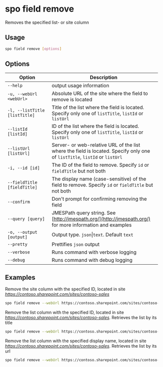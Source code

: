 # spo field remove

Removes the specified list- or site column

## Usage

```sh
spo field remove [options]
```

## Options

Option|Description
------|-----------
`--help`|output usage information
`-u, --webUrl <webUrl>`|Absolute URL of the site where the field to remove is located
`-l, --listTitle [listTitle]`|Title of the list where the field is located. Specify only one of `listTitle`, `listId` or `listUrl`
`--listId [listId]`|ID of the list where the field is located. Specify only one of `listTitle`, `listId` or `listUrl`
`--listUrl [listUrl]`|Server- or web-relative URL of the list where the field is located. Specify only one of `listTitle`, `listId` or `listUrl`
`-i, --id [id]`|The ID of the field to remove. Specify `id` or `fieldTitle` but not both
`--fieldTitle [fieldTitle]`|The display name (case-sensitive) of the field to remove. Specify `id` or `fieldTitle` but not both
`--confirm`|Don't prompt for confirming removing the field
`--query [query]`|JMESPath query string. See [http://jmespath.org/](http://jmespath.org/) for more information and examples
`-o, --output [output]`|Output type. `json`&#x7c;`text`. Default `text`
`--pretty`|Prettifies `json` output
`--verbose`|Runs command with verbose logging
`--debug`|Runs command with debug logging

## Examples

Remove the site column with the specified ID, located in site _https://contoso.sharepoint.com/sites/contoso-sales_

```sh
spo field remove --webUrl https://contoso.sharepoint.com/sites/contoso-sales --id 5ee2dd25-d941-455a-9bdb-7f2c54aed11b
```

Remove the list column with the specified ID, located in site _https://contoso.sharepoint.com/sites/contoso-sales_. Retrieves the list by its title

```sh
spo field remove --webUrl https://contoso.sharepoint.com/sites/contoso-sales --listTitle Events --id 5ee2dd25-d941-455a-9bdb-7f2c54aed11b
```

Remove the list column with the specified display name, located in site _https://contoso.sharepoint.com/sites/contoso-sales_. Retrieves the list by its url

```sh
spo field remove --webUrl https://contoso.sharepoint.com/sites/contoso-sales --listUrl 'Lists/Events' --fieldTitle 'Title'
```